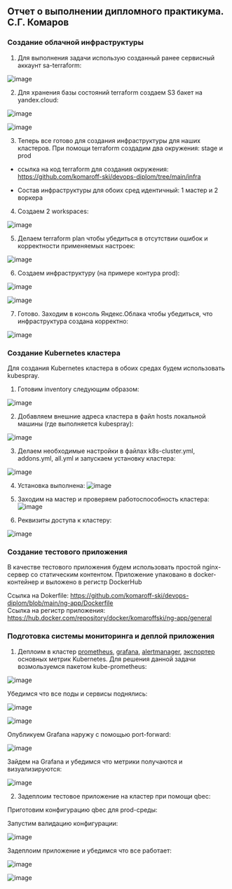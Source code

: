 ## Отчет о выполнении дипломного практикума. С.Г. Комаров

### Создание облачной инфраструктуры

1. Для выполнения задачи использую созданный ранее сервисный аккаунт sa-terraform:  

![image](https://github.com/komaroff-ski/devops-diplom/assets/93157702/896f7b91-af03-4908-8a96-1a4e5d293410)

2. Для хранения базы состояний terraform создаем S3 бакет на yandex.cloud:

![image](https://github.com/komaroff-ski/devops-diplom/assets/93157702/deac702e-c0a7-4b0a-9447-6ebe7e3d397f)  

![image](https://github.com/komaroff-ski/devops-diplom/assets/93157702/7ec20c1c-e44e-4c91-92ae-aed93587d43f)

3. Теперь все готово для создания инфраструктуры для наших кластеров. При помощи terraform создадим два окружения: stage и prod

- ссылка на код terraform для создания окружения: https://github.com/komaroff-ski/devops-diplom/tree/main/infra

- Состав инфраструктуры для обоих сред идентичный: 1 мастер и 2 воркера  

4. Создаем 2 workspaces:  

![image](https://github.com/komaroff-ski/devops-diplom/assets/93157702/8b4e7216-67cf-4659-b4ec-6429de3904f2)

5. Делаем terraform plan чтобы убедиться в отсутствии ошибок и корректности применяемых настроек:

![image](https://github.com/komaroff-ski/devops-diplom/assets/93157702/36763208-18c6-4e28-a656-e6fe682ec59f)

6. Создаем инфраструктуру (на примере контура prod):  

![image](https://github.com/komaroff-ski/devops-diplom/assets/93157702/93c6a3fa-eb79-40cf-a46c-c53eb887b366)


![image](https://github.com/komaroff-ski/devops-diplom/assets/93157702/88989066-8d48-49ee-a9fe-cb2643908db2)


7. Готово. Заходим в консоль Яндекс.Облака чтобы убедиться, что инфраструктура создана корректно:  

![image](https://github.com/komaroff-ski/devops-diplom/assets/93157702/a8f17658-7e1a-48e7-b679-641e317bd061)



### Создание Kubernetes кластера

Для создания Kubernetes кластера в обоих средах будем использовать kubespray.

1. Готовим inventory следующим образом:  

![image](https://github.com/komaroff-ski/devops-diplom/assets/93157702/10976e2e-41bd-4c8b-8773-b419279d968c)

2. Добавляем внешние адреса кластера в файл hosts локальной машины (где выполняется kubespray):  

![image](https://github.com/komaroff-ski/devops-diplom/assets/93157702/82b27c99-f7e6-4249-b093-44ad55d2074c)


3. Делаем необходимые настройки в файлах k8s-cluster.yml, addons.yml, all.yml и запускаем установку кластера:

![image](https://github.com/komaroff-ski/devops-diplom/assets/93157702/cff8ca15-6d9b-4b5b-b381-4665f3613f99)

4. Установка выполнена:
 ![image](https://github.com/komaroff-ski/devops-diplom/assets/93157702/7886ba17-d9fe-4eab-9863-425c98fecdfa)

6. Заходим на мастер и проверяем работоспособность кластера:  
![image](https://github.com/komaroff-ski/devops-diplom/assets/93157702/35b13013-6b41-4d1f-86bc-a12c553b075f)

7. Реквизиты доступа к кластеру:

![image](https://github.com/komaroff-ski/devops-diplom/assets/93157702/6f678c57-aeca-4f4d-a80f-1b07857e6d7f)


### Создание тестового приложения

В качестве тестового приложения будем использовать простой nginx-сервер со статическим контентом. Приложение упаковано в docker-контейнер и выложено в регистр DockerHub

Ссылка на Dokerfile: https://github.com/komaroff-ski/devops-diplom/blob/main/ng-app/Dockerfile  
Ссылка на регистр приложения: https://hub.docker.com/repository/docker/komaroffski/ng-app/general

### Подготовка cистемы мониторинга и деплой приложения

1. Деплоим в кластер [prometheus](https://prometheus.io/), [grafana](https://grafana.com/), [alertmanager](https://github.com/prometheus/alertmanager), [экспортер](https://github.com/prometheus/node_exporter) основных метрик Kubernetes. Для решения данной задачи возмользуемся пакетом kube-prometheus:

![image](https://github.com/komaroff-ski/devops-diplom/assets/93157702/26251df0-d0c9-41d9-9e8f-bbd39cfd575e)

Убедимся что все поды и сервисы поднялись:

![image](https://github.com/komaroff-ski/devops-diplom/assets/93157702/f150e231-94c5-499a-aa60-2eee0a6f7bd4)  

![image](https://github.com/komaroff-ski/devops-diplom/assets/93157702/95d28f6a-770e-4023-956a-4c2d17801065)  

Опубликуем Grafana наружу с помощью port-forward:  

![image](https://github.com/komaroff-ski/devops-diplom/assets/93157702/9cee8827-b449-4778-b6ea-fcb2bd028de4)

Зайдем на Grafana и убедимся что метрики получаются и визуализируются:  

![image](https://github.com/komaroff-ski/devops-diplom/assets/93157702/6f40ca2f-9bb9-4637-8546-49fd8814dd92)  

2. Задеплоим тестовое приложение на кластер при помощи qbec:

Приготовим конфигурацию qbec для prod-среды: 

Запустим валидацию конфигурации:

![image](https://github.com/komaroff-ski/devops-diplom/assets/93157702/15dfc86b-def3-406a-a40f-d4172fb7edf6)  

Задеплоим приложение и убедимся что все работает:  

![image](https://github.com/komaroff-ski/devops-diplom/assets/93157702/7d1d883f-5395-4857-84d0-c845b0161d19)  

![image](https://github.com/komaroff-ski/devops-diplom/assets/93157702/cd17d841-12e7-4d30-aa48-331db64f285c)  











